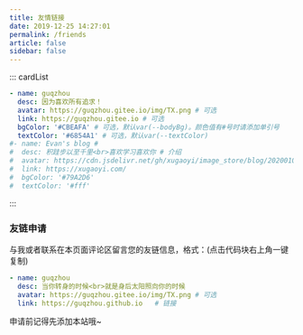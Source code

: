 ```yaml
---
title: 友情链接
date: 2019-12-25 14:27:01
permalink: /friends
article: false
sidebar: false
---
```


<!-- 
普通卡片列表容器，可用于友情链接、项目推荐、古诗词展示等。
cardList 后面可跟随一个数字表示每行最多显示多少个，选值范围1~4，默认3。在小屏时会根据屏幕宽度减少每行显示数量。
-->
::: cardList
```yaml
- name: guqzhou
  desc: 因为喜欢所有追求！
  avatar: https://guqzhou.gitee.io/img/TX.png # 可选
  link: https://guqzhou.gitee.io # 可选
  bgColor: '#CBEAFA' # 可选，默认var(--bodyBg)。颜色值有#号时请添加单引号
  textColor: '#6854A1' # 可选，默认var(--textColor)
#- name: Evan's blog # 
#  desc: 积跬步以至千里<br>喜欢学习喜欢你 # 介绍
#  avatar: https://cdn.jsdelivr.net/gh/xugaoyi/image_store/blog/20200103123203.jpg # 头像
#  link: https://xugaoyi.com/
#  bgColor: '#79A2D6'
#  textColor: '#fff'
```
:::

<!--[![Anurag's github stats](https://github-readme-stats.vercel.app/api?username=miluluyo)](https://github.com/anuraghazra/github-readme-stats)

![Anurag's github stats](https://github-readme-stats.vercel.app/api?username=miluluyo&show_icons=true)

![Anurag's github stats](https://github-readme-stats.vercel.app/api?username=miluluyo&hide=["contribs","prs"])
-->


### 友链申请

与我或者联系在本页面评论区留言您的友链信息，格式：(点击代码块右上角一键复制)
<!-- [ 联系 ](/about/#联系) -->

```yaml
- name: guqzhou
  desc: 当你转身的时候<br>就是身后太阳照向你的时候
  avatar: https://guqzhou.gitee.io/img/TX.png # 可选
  link: https://guqzhou.github.io   # 链接
```

申请前记得先添加本站哦~ 
